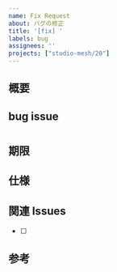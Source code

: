 ```yaml
---
name: Fix Request
about: バグの修正
title: '[fix] '
labels: bug
assignees: ''
projects: ["studio-mesh/20"]
---
```


## 概要


## bug issue

#

## 期限


## 仕様


## 関連 Issues

- [ ]

## 参考

